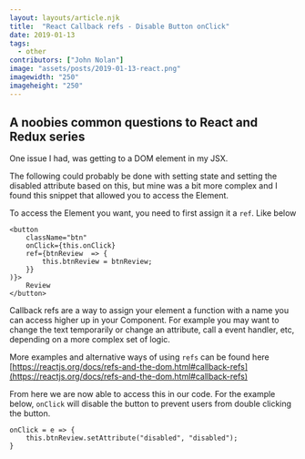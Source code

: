 ```yaml
---
layout: layouts/article.njk
title:  "React Callback refs - Disable Button onClick"
date: 2019-01-13
tags: 
  - other
contributors: ["John Nolan"]
image: "assets/posts/2019-01-13-react.png"
imagewidth: "250"
imageheight: "250"
---
```


## A noobies common questions to React and Redux series

One issue I had, was getting to a DOM element in my JSX. 

The following could probably be done with setting state and setting the disabled attribute based on this, but mine was a bit more complex and I found this snippet that allowed you to access the Element.

To access the Element you want, you need to first assign it a `ref`. Like below

```
<button
	className="btn"
	onClick={this.onClick}
	ref={btnReview  => {
		this.btnReview = btnReview;
	}}
)}>
	Review
</button>
```
Callback refs are a way to assign your element a function with a name you can access higher up in your Component. For example you may want to change the text temporarily or change an attribute, call a event handler, etc, depending on a more complex set of logic. 

More examples and alternative ways of using `refs` can be found here [https://reactjs.org/docs/refs-and-the-dom.html#callback-refs](https://reactjs.org/docs/refs-and-the-dom.html#callback-refs)

From here we are now able to access this in our code. For the example below, `onClick` will disable the button to prevent users from double clicking the button.

```
onClick = e => {
	this.btnReview.setAttribute("disabled", "disabled");
}
```
